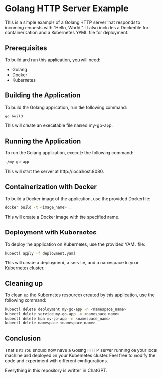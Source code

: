 # Golang HTTP Server Example
This is a simple example of a Golang HTTP server that responds to incoming requests with "Hello, World!". 
It also includes a Dockerfile for containerization and a Kubernetes YAML file for deployment.

## Prerequisites
To build and run this application, you will need:

- Golang
- Docker
- Kubernetes

## Building the Application
To build the Golang application, run the following command:
```bash
go build
```
This will create an executable file named my-go-app.

## Running the Application
To run the Golang application, execute the following command:

```bash
./my-go-app
```
This will start the server at http://localhost:8080.

## Containerization with Docker
To build a Docker image of the application, use the provided Dockerfile:

```bash
docker build -t <image_name> .
```
This will create a Docker image with the specified name.

## Deployment with Kubernetes
To deploy the application on Kubernetes, use the provided YAML file:

```bash
kubectl apply -f deployment.yaml
```
This will create a deployment, a service, and a namespace in your Kubernetes cluster.

## Cleaning up
To clean up the Kubernetes resources created by this application, use the following command:

```bash
kubectl delete deployment my-go-app -n <namespace_name>
kubectl delete service my-go-app -n <namespace_name>
kubectl delete hpa my-go-app -n <namespace_name>
kubectl delete namespace <namespace_name>
```

## Conclusion
That's it! You should now have a Golang HTTP server running on your local machine and deployed on your Kubernetes cluster. 
Feel free to modify the code and experiment with different configurations.

Everything in this repository is written in ChatGPT.

